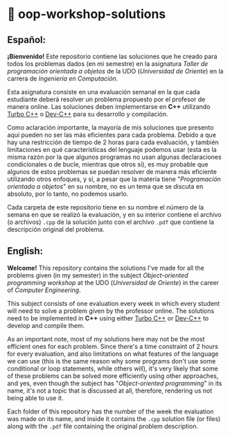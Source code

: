 # 🤖 oop-workshop-solutions

## Español:

**¡Bienvenido!** Este repositorio contiene las soluciones que he creado para todos los problemas dados (en mi semestre) en la asignatura *Taller de programación orientada a objetos* de la UDO (*Universidad de Oriente*) en la carrera de *Ingeniería en Computación*.

Esta asignatura consiste en una evaluación semanal en la que cada estudiante deberá resolver un problema propuesto por el profesor de manera online. Las soluciones deben implementarse en **C++** utilizando [Turbo C++](https://turbo-c.net/) o [Dev-C++](https://dev-cpp.com/) para su desarrollo y compilación.

Como aclaración importante, la mayoría de mis soluciones que presento aquí pueden no ser las más eficientes para cada problema. Debido a que hay una restricción de tiempo de 2 horas para cada evaluación, y también limitaciones en qué características del lenguaje podemos usar (esta es la misma razón por la que algunos programas no usan algunas declaraciones condicionales o de bucle, mientras que otros sí), es muy probable que algunos de estos problemas se puedan resolver de manera más eficiente utilizando otros enfoques, y sí, a pesar que la materia tiene "*Programación orientada a objetos*" en su nombre, no es un tema que se discuta en absoluto, por lo tanto, no podemos usarlo.

Cada carpeta de este repositorio tiene en su nombre el número de la semana en que se realizó la evaluación, y en su interior contiene el archivo (o archivos) `.cpp` de la solución junto con el archivo `.pdf` que contiene la descripción original del problema.

## English:

**Welcome!** This repository contains the solutions I've made for all the problems given (in my semester) in the subject *Object-oriented programming workshop* at the UDO (*Universidad de Oriente*) in the career of *Computer Engineering*.

This subject consists of one evaluation every week in which every student will need to solve a problem given by the professor online. The solutions need to be implemented in **C++** using either [Turbo C++](https://turbo-c.net/) or [Dev-C++](https://dev-cpp.com/) to develop and compile them.

As an important note, most of my solutions here may not be the most efficient ones for each problem. Since there's a time constraint of 2 hours for every evaluation, and also limitations on what features of the language we can use (this is the same reason why some programs don't use some conditional or loop statements, while others will), it's very likely that some of these problems can be solved more efficiently using other approaches, and yes, even though the subject has "*Object-oriented programming*" in its name, it's not a topic that is discussed at all, therefore, rendering us not being able to use it.

Each folder of this repository has the number of the week the evaluation was made on its name, and inside it contains the `.cpp` solution file (or files) along with the `.pdf` file containing the original problem description.
